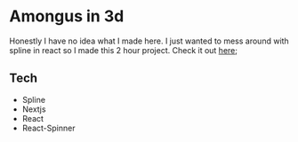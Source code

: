 # Amongus in 3d
Honestly I have no idea what I made here. I just wanted to mess around with spline in react so I made this 2 hour project. Check it out [here](https://amongus-in-3d.netlify.app/);

## Tech
- Spline
- Nextjs
- React
- React-Spinner
